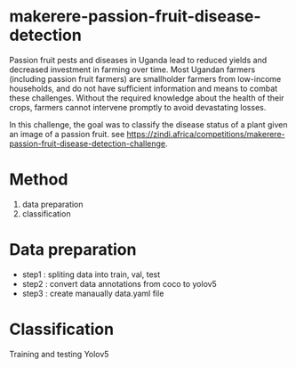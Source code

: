 # makerere-passion-fruit-disease-detection

Passion fruit pests and diseases in Uganda lead to reduced yields and decreased investment in farming over time. Most Ugandan farmers (including passion fruit farmers) are smallholder farmers from low-income households, and do not have sufficient information and means to combat these challenges. Without the required knowledge about the health of their crops, farmers cannot intervene promptly to avoid devastating losses.

In this challenge, the goal was to classify the disease status of a plant given an image of a passion fruit.
see https://zindi.africa/competitions/makerere-passion-fruit-disease-detection-challenge.

# Method
1. data preparation
2. classification

# Data preparation
* step1 : spliting data into train, val, test
* step2 : convert data annotations from coco to yolov5
* step3 : create manaually data.yaml file

# Classification
Training and testing Yolov5
